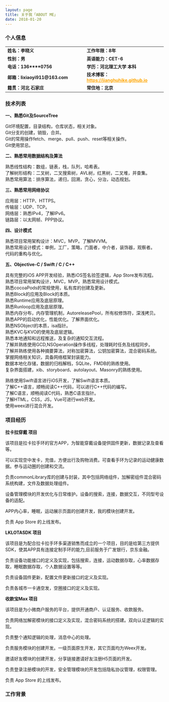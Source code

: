 ```yaml
---
layout: page
title: 关于我「ABOUT ME」 
date: 2018-01-20
---
```


<h3>个人信息</h3> 

<table style="margin-left: auto; margin-right: auto;text-align:left;border-width:0;">
	<tr>
		<td style="width:50%;border-color:white;font-weight:bold;font-size:14px;">
			<!--左侧内容-->
			姓名：李晓义
		</td>
		<td style="width:50%;border-color:white;font-weight:bold;font-size:14px;">
			<!--右侧内容-->
			工作年限：8年
		</td>
	</tr>
	<tr>
		<td style="width:50%;border-color:white;font-weight:bold;font-size:14px;">
			<!--左侧内容-->
			性别：男
		</td>
		<td style="width:50%;border-color:white;font-weight:bold;font-size:14px;">
			<!--右侧内容-->
			英语能力：CET-6
		</td>
	</tr>
	<tr>
		<td style="width:50%;border-color:white;font-weight:bold;font-size:14px;">
			<!--左侧内容-->
			电话：136****0756
		</td>
		<td style="width:50%;border-color:white;font-weight:bold;font-size:14px;">
			<!--右侧内容-->
			学历：河北理工大学 本科
		</td>
	</tr>
	<tr>
		<td style="width:50%;border-color:white;font-weight:bold;font-size:14px;">
			<!--左侧内容-->
			邮箱：lixiaoyi911@163.com
		</td>
		<td style="width:50%;border-color:white;font-weight:bold;font-size:14px;">
			<!--右侧内容-->
			技术博客：<a href="https://jianghuhike.github.io" style="color:orange">https://jianghuhike.github.io</a>
		</td>
	</tr>
	<tr>
		<td style="width:50%;border-color:white;font-weight:bold;font-size:14px;">
			<!--左侧内容-->
			籍贯：河北 石家庄
		</td>
		<td style="width:50%;border-color:white;font-weight:bold;font-size:14px;">
			<!--右侧内容-->
			常住地：北京
		</td>
	</tr>
</table>

    
<h3>技术列表</h3>

**一、熟悉Git及SourceTree**

Git环境配置，目录结构，仓库状态，相关对象。    
Git分支的创建，销毁，合并。    
Git的常用操作fetch、merge、pull、push、reset等相关操作。    
Git使用禁忌。    



**二、熟悉常用数据结构及算法**

熟悉线性结构：数组，链表，栈，队列，哈希表。    
了解树形结构：二叉树，二叉搜索树，AVL树，红黑树，二叉堆，并查集。    
熟悉常用算法：排序算法，递归，回溯，贪心，分治，动态规划。    
	
	

**三、熟悉常用网络协议**

应用层：HTTP、HTTPS。     
传输层：UDP、TCP。     
网络层：熟悉IPv4，了解IPv6。    
链路层：以太网帧、PPP协议。	  


**四、设计模式**

熟悉项目常用架构设计：MVC，MVP。了解MVVM。      
熟悉常用设计模式：单例，工厂，策略，门面者，中介者，装饰器，观察者。     
代码的重构与优化。     


**五、Objective-C / Swift / C / C++**

具有完整的iOS APP开发经验，熟悉iOS签名验签逻辑，App Store发布流程。               
熟悉项目常用架构设计，MVC，MVP。熟悉常用设计模式。         
熟悉cocoaPods的常规使用，私有库的创建及更新。       
熟悉Block的应用及Block的本质。         
熟悉Runtime应用及底层原理。        
熟悉Runloop应用及底层原理。         
熟悉内存分布，内存管理机制，AutoreleasePool，所有权修饰符，深浅拷贝。      
熟悉APP的启动优化，性能优化。了解界面优化。       
熟悉NSObject的本质，isa指针。       
熟悉KVC与KVO的使用及底层逻辑。     
熟悉本地通知和远程推送，及复杂的通知交互流程。          
了解并熟练使用GCD,NSOperation操作多线程，处理耗时任务及线程同步。       
了解并熟练使用各种摘要算法，对称加密算法，公钥加密算法，混合密码系统。     
掌握网络相关知识，具备网络框架封装能力。     
数据本地化存储，数据的归档解档，SQLite，FMDB的熟练使用。    
复杂界面搭建，xib、storyboard、autolayout、Masonry的熟练使用。     

熟练使用Swift语言进行iOS开发，了解Swift语言本质。    
了解C++语言，顺畅阅读C++代码，可以进行C++代码的编写。    
了解C语言，顺畅阅读C代码，熟悉C语言指针。    
了解HTML，CSS，JS，Vue可进行web开发。    
使用weex进行混合开发。 



<h3>项目经历</h3>

**拉卡拉穿戴 项目**

该项目是拉卡拉手环的官方APP，为智能穿戴设备提供固件更新，数据记录及查看等。

可以实现空中发卡，充值，方便出行及购物消费。可查看手环为记录的运动健康数据。参与运动圈的创建和交流。

负责commonLibrary库的创建与封装，其中包括网络组件，加解密组件混合密码系统构建，文件及数据处理组件。

设备管理模块的开发优化与日常维护。设备的搜索，连接，数据交互，不同型号设备的适配。

APP内心率，睡眠，运动展示页面的创建开发，我的模块创建开发。

负责 App Store 的上线发布。

**LKLOTASDK 项目**

该项目是为配合拉卡拉手环多渠道销售而成立的一个项目，目的是给第三方提供SDK，使其APP具有连接定制手环的能力,目前服务于广发银行，京东金融。

负责设备功能接口的定义及实现，包括搜索，连接，运动数据存取，心率数据存取，睡眠数据存取，个人数据设置等等。

负责设备固件更新，配置文件更新接口的定义及实现。

负责各城市一卡通空发，空圈接口的定义及实现。

**收款宝Max 项目**

该项目是为小微商户服务的平台，提供开通商户、认证服务、收款服务。

负责网络加解密模块的接口定义及实现，混合密码系统的搭建。双向认证逻辑的实现。

负责整个通知逻辑的处理，消息中心的处理。

负责服务模块的创建开发。一级页面原生开发，其它页面均为Weex开发。

邀请好友模块的创建开发，分享链接邀请好友注册H5页面的开发。

负责登录注册模块的开发，安全管理模块的开发包括隐私协议管理，权限管理。

负责 App Store 的上线发布。


<h3>工作背景</h3>




